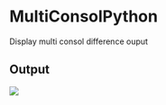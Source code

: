 # MultiConsolPython
Display multi consol difference ouput

## Output
![](https://www.cuby-hebergs.com/dl/project/multiconsol.gif)
